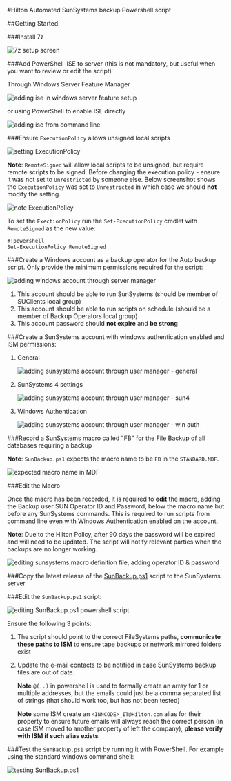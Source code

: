 #Hilton Automated SunSystems backup Powershell script

##Getting Started:

###Install 7z

![7z setup screen](raw/master/docs/img/7zinstall.png "7z setup screen")

###Add PowerShell-ISE to server (this is not mandatory, but useful when you want to review or edit the script)

Through Windows Server Feature Manager

![adding ise in windows server feature setup](raw/master/docs/img/iseinstall.png "adding ise in windows server feature setup")

or using PowerShell to enable ISE directly

![adding ise from command line](raw/master/docs/img/iseinstall02.png "adding ise from command line")

###Ensure `ExecutionPolicy` allows unsigned local scripts

![setting ExecutionPolicy](raw/master/docs/img/setExecutionPolicy.png "setting ExecutionPolicy")

**Note**: `RemoteSigned` will allow local scripts to be unsigned, but require remote scripts to be signed. Before changing the execution policy - ensure it was not set to `Unrestricted` by someone else. Below screenshot shows the `ExecutionPolicy` was set to `Unrestricted` in which case we should **not** modify the setting.

![note ExecutionPolicy](raw/master/docs/img/setExecutionPolicyNote.png "note ExecutionPolicy")

To set the `ExectionPolicy` run the `Set-ExecutionPolicy` cmdlet with `RemoteSigned` as the new value:

```
#!powershell
Set-ExecutionPolicy RemoteSigned
```

###Create a Windows account as a backup operator for the Auto backup script. Only provide the minimum permissions required for the script:

![adding windows account through server manager](raw/master/docs/img/createsvcSunBak.png "adding windows account through server manager")

1. This account should be able to run SunSystems (should be member of SUClients local group)
2. This account should be able to run scripts on schedule (should be a member of Backup Operators local group)
3. This account password should **not expire** and **be strong**

###Create a SunSystems account with windows authentication enabled and ISM permissions:

1. General

    ![adding sunsystems account through user manager - general](raw/master/docs/img/createBAK01.png "adding sunsystems account through user manager - general")

2. SunSystems 4 settings

    ![adding sunsystems account through user manager - sun4](raw/master/docs/img/createBAK02.png "adding sunsystems account through user manager - sun4")

3. Windows Authentication

    ![adding sunsystems account through user manager - win auth](raw/master/docs/img/createBAK03.png "adding sunsystems account through user manager - win auth")

###Record a SunSystems macro called "FB" for the File Backup of all databases requiring a backup

**Note**: `SunBackup.ps1` expects the macro name to be `FB` in the `STANDARD.MDF`.

![expected macro name in MDF](raw/master/docs/img/expectedMDF.png "expected macro name in MDF")

###Edit the Macro

Once the macro has been recorded, it is required to **edit** the macro, adding the Backup user SUN Operator ID and Password, below the macro name but before any SunSystems commands. This is required to run scripts from command line even with Windows Authentication enabled on the account. 

**Note**: Due to the Hilton Policy, after 90 days the password will be expired and will need to be updated. The script will notify relevant parties when the backups are no longer working.

![editing sunsystems macro definition file, adding operator ID & password](raw/master/docs/img/editMDF.png "editing sunsystems macro definition file, adding operator ID & password")

###Copy the latest release of the [SunBackup.ps1](raw/master/SunBackup.ps1) script to the SunSystems server

###Edit the `SunBackup.ps1` script:

![editing SunBackup.ps1 powershell script](raw/master/docs/img/updateScript.png "editing SunBackup.ps1 powershell script")

Ensure the following 3 points:

1. The script should point to the correct FileSystems paths, **communicate these paths to ISM** to ensure tape backups or network mirrored folders exist

2. Update the e-mail contacts to be notified in case SunSystems backup files are out of date.

    **Note** `@(..)` in powershell is used to formally create an array for 1 or multiple addresses, but the emails could just be a comma separated list of strings (that should work too, but has not been tested)

    **Note** some ISM create an `<INNCODE>_IT@Hilton.com` alias for their property to ensure future emails will always reach the correct person (in case ISM moved to another property of left the company), **please verify with ISM if such alias exists**

###Test the `SunBackup.ps1` script by running it with PowerShell. For example using the standard windows command shell:

![testing SunBackup.ps1](raw/master/docs/img/testScript.png "testing SunBackup.ps1")


